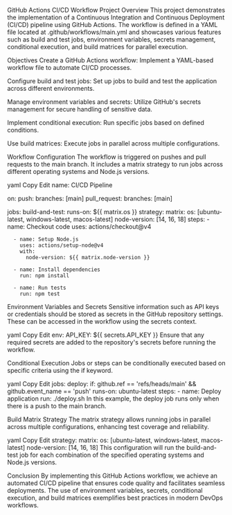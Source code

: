 GitHub Actions CI/CD Workflow Project
Overview
This project demonstrates the implementation of a Continuous Integration and Continuous Deployment (CI/CD) pipeline using GitHub Actions. The workflow is defined in a YAML file located at .github/workflows/main.yml and showcases various features such as build and test jobs, environment variables, secrets management, conditional execution, and build matrices for parallel execution.

Objectives
Create a GitHub Actions workflow: Implement a YAML-based workflow file to automate CI/CD processes.

Configure build and test jobs: Set up jobs to build and test the application across different environments.

Manage environment variables and secrets: Utilize GitHub's secrets management for secure handling of sensitive data.

Implement conditional execution: Run specific jobs based on defined conditions.

Use build matrices: Execute jobs in parallel across multiple configurations.

Workflow Configuration
The workflow is triggered on pushes and pull requests to the main branch. It includes a matrix strategy to run jobs across different operating systems and Node.js versions.

yaml
Copy
Edit
name: CI/CD Pipeline

on:
  push:
    branches: [main]
  pull_request:
    branches: [main]

jobs:
  build-and-test:
    runs-on: ${{ matrix.os }}
    strategy:
      matrix:
        os: [ubuntu-latest, windows-latest, macos-latest]
        node-version: [14, 16, 18]
    steps:
      - name: Checkout code
        uses: actions/checkout@v4

      - name: Setup Node.js
        uses: actions/setup-node@v4
        with:
          node-version: ${{ matrix.node-version }}

      - name: Install dependencies
        run: npm install

      - name: Run tests
        run: npm test
Environment Variables and Secrets
Sensitive information such as API keys or credentials should be stored as secrets in the GitHub repository settings. These can be accessed in the workflow using the secrets context.

yaml
Copy
Edit
env:
  API_KEY: ${{ secrets.API_KEY }}
Ensure that any required secrets are added to the repository's secrets before running the workflow.

Conditional Execution
Jobs or steps can be conditionally executed based on specific criteria using the if keyword.

yaml
Copy
Edit
jobs:
  deploy:
    if: github.ref == 'refs/heads/main' && github.event_name == 'push'
    runs-on: ubuntu-latest
    steps:
      - name: Deploy application
        run: ./deploy.sh
In this example, the deploy job runs only when there is a push to the main branch.

Build Matrix Strategy
The matrix strategy allows running jobs in parallel across multiple configurations, enhancing test coverage and reliability.

yaml
Copy
Edit
strategy:
  matrix:
    os: [ubuntu-latest, windows-latest, macos-latest]
    node-version: [14, 16, 18]
This configuration will run the build-and-test job for each combination of the specified operating systems and Node.js versions.

Conclusion
By implementing this GitHub Actions workflow, we achieve an automated CI/CD pipeline that ensures code quality and facilitates seamless deployments. The use of environment variables, secrets, conditional execution, and build matrices exemplifies best practices in modern DevOps workflows.
